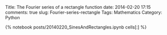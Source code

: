 Title: The Fourier series of a rectangle function
date: 2014-02-20 17:15
comments: true
slug: Fourier-series-rectangle
Tags: Mathematics
Category: Python

{% notebook posts/20140220_SinesAndRectangles.ipynb cells[:] %}
